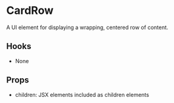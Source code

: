 # CardRow

A UI element for displaying a wrapping, centered row of content.

## Hooks

* None

## Props

* children: JSX elements included as children elements
